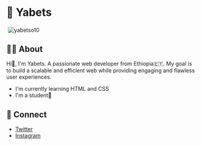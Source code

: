 <!-- About me -->

<h1>👤 Yabets</h1>
<p>&nbsp;<img align="center" src="https://github-readme-stats.vercel.app/api?username=y2cold&show_icons=true&locale=en" alt="yabetso10" /></p>

<!-- About -->

<h2>🧑‍🦱 About</h2>
<p>Hi👋, I'm Yabets. A passionate web developer from Ethiopia🇪🇹. 
My goal is to build a scalable and efficient web while providing 
engaging and flawless user experiences.</p>
<ul>
    <li>I'm currently learning HTML and CSS</li>
    <li>I'm a student🎒</li>
</ul>

<!-- Connect -->

<h2>💬 Connect</h2>
<ul>
    <li><a href="https://www.twitter.com/yabets_x">Twitter</a></li>
    <li><a href="https://www.instagram.com/https.yabets_">Instagram</a></li>
</ul>

